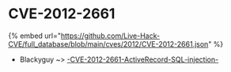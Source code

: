 # CVE-2012-2661
{% embed url="https://github.com/Live-Hack-CVE/full_database/blob/main/cves/2012/CVE-2012-2661.json" %}

* Blackyguy ~> [-CVE-2012-2661-ActiveRecord-SQL-injection-](https://www.alice-snow.ru/2012/database/cve-2012-2661/-cve-2012-2661-activerecord-sql-injection--blackyguy)